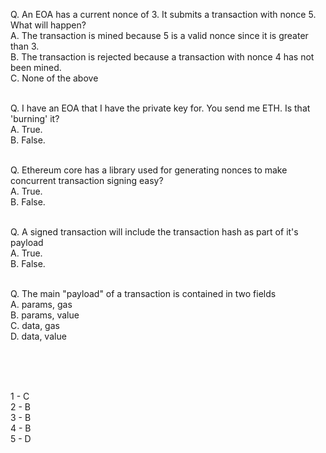 Q. An EOA has a current nonce of 3. It submits a transaction with nonce 5. What will happen?<br/>
A. The transaction is mined because 5 is a valid nonce since it is greater than 3.<br/>
B. The transaction is rejected because a transaction with nonce 4 has not been mined.<br/>
C. None of the above<br/>
<br/>

Q. I have an EOA that I have the private key for. You send me ETH. Is that 'burning' it?<br/>
A. True.<br/>
B. False.<br/>
<br/>

Q. Ethereum core has a library used for generating nonces to make concurrent transaction signing easy?<br/>
A. True.<br/>
B. False.<br/>
<br/>


Q. A signed transaction will include the transaction hash as part of it's payload<br/>
A. True.<br/>
B. False.<br/>
<br/>


Q. The main "payload" of a transaction is contained in two fields<br/>
A. params, gas<br/>
B. params, value<br/>
C. data, gas<br/>
D. data, value<br/>

<br/><br/><br/>

1 - C<br/>
2 - B<br/>
3 - B<br/>
4 - B<br/>
5 - D<br/>



